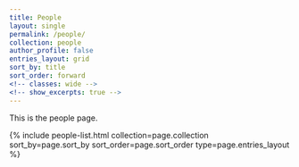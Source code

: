 ```yaml
---
title: People
layout: single
permalink: /people/
collection: people
author_profile: false
entries_layout: grid
sort_by: title
sort_order: forward
<!-- classes: wide -->
<!-- show_excerpts: true -->
---
```


This is the people page.

<section class="page__content cf">
<div class="entries-{{ entries_layout }}">
  {% include people-list.html collection=page.collection sort_by=page.sort_by sort_order=page.sort_order type=page.entries_layout %}
</div>
</section>
